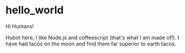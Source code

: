 # hello_world

Hi Humans!

Hubot here, I like Node.js and coffeescript (that's what I am made of!).
I have had tacos on the moon and find them far superior to earth tacos.
